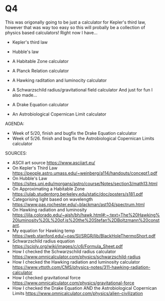 # Q4
This was origonally going to be just a calculator for Kepler's third law, however that was way too easy so this will probally be a collection of physics based calculators!
Right now I have...
- Kepler's third law
- Hubble's law
- A Habitable Zone calculator
- A Planck Relation calculator
- A Hawking raditation and luminocity calculator
- A Schwarzschild radius/gravitational field calculator
And just for fun I also made...

- A Drake Equation calculator
- An Astrobiological Copernican Limit calculator

AGENDA:
- Week of 5/20, finish and bugfix the Drake Equation calculator
- Week of 5/26. finish and bug fix the Astrobiological Copernican Limits calculator

SOURCES:
- ASCII art source https://www.asciiart.eu/
- On Kepler's Third Law https://people.astro.umass.edu/~weinberg/a114/handouts/concept1.pdf
- On Hubble's Law https://sites.uni.edu/morgans/astro/course/Notes/section3/math13.html
- On Approximating a Habitable Zone https://ulab.studentorg.berkeley.edu/static/doc/posters/s181.pdf
- Categorising light based on wavelength https://www.pas.rochester.edu/~blackman/ast104/spectrum.html
- On Hawking radiation and luminosity https://jila.colorado.edu/~ajsh/bh/hawk.html#:~:text=The%20Hawking%20luminosity%20L%20of,is%20the%20Stefan%2DBoltzmann%20constant.
- My equation for Hawking temp https://web.stanford.edu/~oas/SI/SRGR/lib/BlackHoleThermoShort.pdf
- Schwarzschild radius equation https://scioly.org/wiki/images/c/c6/Formula_Sheet.pdf
- How I checked the Schwarzschild radius calculator https://www.omnicalculator.com/physics/schwarzschild-radius
- How I checked the Hawking radiation and luminosity calculator https://www.vttoth.com/CMS/physics-notes/311-hawking-radiation-calculator
- How I checked gravitational force https://www.omnicalculator.com/physics/gravitational-force
- How I checked the Drake Equation AND the Astrobiological Copernican Limits https://www.omnicalculator.com/physics/alien-civilization
